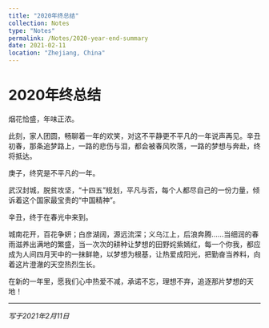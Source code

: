 ```yaml
---
title: "2020年终总结"
collection: Notes
type: "Notes"
permalink: /Notes/2020-year-end-summary
date: 2021-02-11
location: "Zhejiang, China"
---
```


# 2020年终总结

烟花恰盛，年味正浓。


此刻，家人团圆，畅聊着一年的欢笑，对这不平静更不平凡的一年说声再见。辛丑初春，那条追梦路上，一路的悲伤与泪，都会被春风吹落，一路的梦想与奔赴，终将抵达。


庚子，终究是不平凡的一年。


武汉封城，脱贫攻坚，“十四五”规划，平凡与否，每个人都尽自己的一份力量，倾诉着这个国家最宝贵的“中国精神”。


辛丑，终于在春光中来到。


城南花开，百花争妍；白彦湖阔，源远流深；义乌江上，后浪奔腾……当细润的春雨滋养出满地的繁盛，当一次次的耕种让梦想的田野姹紫嫣红，每一个你我，都应成为人间四月天中的一抹鲜艳，以梦想为根基，让热爱成阳光，把勤奋当养料，向着这片澄澈的天空热烈生长。


在新的一年里，愿我们心中热爱不减，承诺不忘，理想不弃，追逐那片梦想的天地！

---

*写于2021年2月11日*

